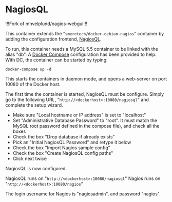 # NagiosQL

!!!Fork of mhvelplund/nagios-webgui!!!

This container extends the "``smeretech/docker-debian-nagios``" container by adding the configuration frontend, [NagiosQL](http://www.nagiosql.org).

To run, this container needs a MySQL 5.5 container to be linked with the alias "db".
A [Docker Compose](https://docs.docker.com/compose/) configuration has been provided to help.
With DC, the container can be started by typing:

    docker-compose up -d

This starts the containers in daemon mode, and opens a web-server on port 10080 of the Docker host.

The first time the container is started, NagiosQL must be configure. Simply go to the following URL, "``http://<dockerhost>:10080/nagiosql``" and complete the setup wizard. 

* Make sure "Local hostname or IP address" is set to "localhost"
* Set "Administrative Database Password" to "root". It must match the MySQL root password defined in the compose file), and check all the boxes
* Check the box "Drop database if already exists"
* Pick an "Initial NagiosQL Password" and retype it below
* Check the box "Import Nagios sample config"
* Check the box "Create NagiosQL config paths"
* Click next twice

NagiosQL is now configured.

NagiosQL runs on "``http://<dockerhost>:10080/nagiosql``"
Nagios runs on "``http://<dockerhost>:10080/nagios``"

The login username for Nagios is "nagiosadmin", and password "nagios".
